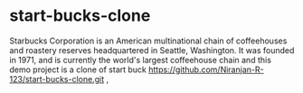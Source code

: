 # start-bucks-clone
Starbucks Corporation is an American multinational chain of coffeehouses and roastery reserves headquartered in Seattle, Washington. It was founded in 1971, and is currently the world's largest coffeehouse chain and this demo project  is a clone of start buck
https://github.com/Niranjan-R-123/start-bucks-clone.git
,
